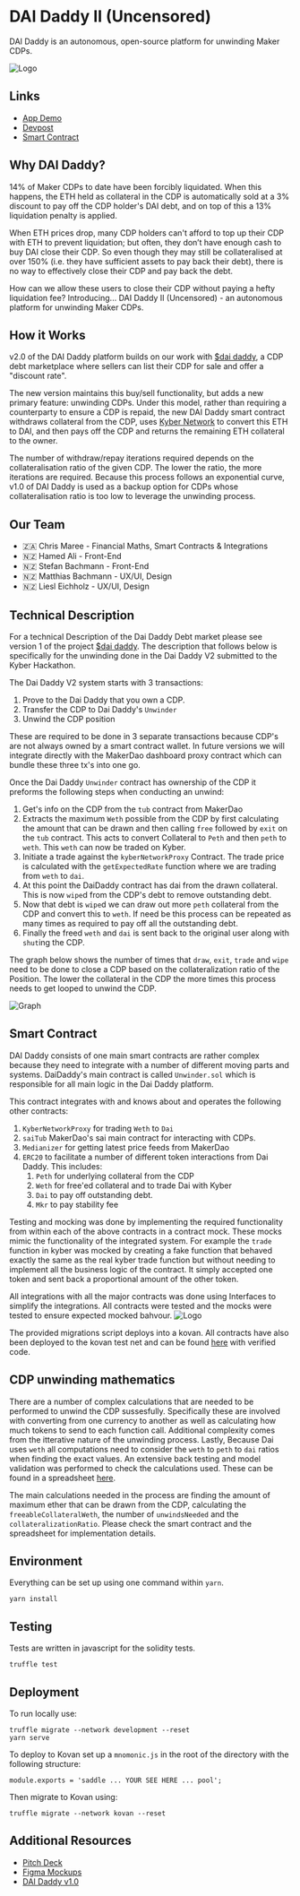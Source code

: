 # DAI Daddy II (Uncensored)
DAI Daddy is an autonomous, open-source platform for unwinding Maker CDPs.
<br/>

![Logo](./img/dai_daddy_ii_uncensored.png)
<br/>

## Links
- [App Demo](https://daidaddy.xyz/)
- [Devpost](https://devpost.com/software/dai-daddy-ii-uncensored)
- [Smart Contract](XXX)

## Why DAI Daddy?
14% of Maker CDPs to date have been forcibly liquidated. When this happens, the ETH held as collateral in the CDP is automatically sold at a 3% discount to pay off the CDP holder's DAI debt, and on top of this a 13% liquidation penalty is applied.

When ETH prices drop, many CDP holders can't afford to top up their CDP with ETH to prevent liquidation; but often, they don’t have enough cash to buy DAI close their CDP. So even though they may still be collateralised at over 150% (i.e. they have sufficient assets to pay back their debt), there is no way to effectively close their CDP and pay back the debt.

How can we allow these users to close their CDP without paying a hefty liquidation fee? Introducing... DAI Daddy II (Uncensored) - an autonomous platform for unwinding Maker CDPs.

## How it Works
v2.0 of the DAI Daddy platform builds on our work with [$dai daddy](https://github.com/diffusioncon/DAI-Daddy-MakerDAO), a CDP debt marketplace where sellers can list their CDP for sale and offer a "discount rate".

The new version maintains this buy/sell functionality, but adds a new primary feature: unwinding CDPs. Under this model, rather than requiring a counterparty to ensure a CDP is repaid, the new DAI Daddy smart contract withdraws collateral from the CDP, uses [Kyber Network](https://kyber.network/) to convert this ETH to DAI, and then pays off the CDP and returns the remaining ETH collateral to the owner.

The number of withdraw/repay iterations required depends on the collateralisation ratio of the given CDP. The lower the ratio, the more iterations are required. Because this process follows an exponential curve, v1.0 of DAI Daddy is used as a backup option for CDPs whose collateralisation ratio is too low to leverage the unwinding process.

## Our Team
- 🇿🇦 Chris Maree - Financial Maths, Smart Contracts & Integrations
- 🇳🇿 Hamed Ali - Front-End
- 🇳🇿 Stefan Bachmann - Front-End
- 🇳🇿 Matthias Bachmann - UX/UI, Design
- 🇳🇿 Liesl Eichholz - UX/UI, Design

## Technical Description
For a technical Description of the Dai Daddy Debt market please see version 1 of the project [$dai daddy](https://github.com/diffusioncon/DAI-Daddy-MakerDAO). The description that follows below is specifically for the unwinding done in the Dai Daddy V2 submitted to the Kyber Hackathon.

The Dai Daddy V2 system starts with 3 transactions:
1) Prove to the Dai Daddy that you own a CDP.
2) Transfer the CDP to Dai Daddy's `Unwinder`
3) Unwind the CDP position

These are required to be done in 3 separate transactions because CDP's are not always owned by a smart contract wallet. In future versions we will integrate directly with the MakerDao dashboard proxy contract which can bundle these three tx's into one go.

Once the Dai Daddy `Unwinder` contract has ownership of the CDP it preforms the following steps when conducting an unwind:

1) Get's info on the CDP from the `tub` contract from MakerDao
2) Extracts the maximum `Weth` possible from the CDP by first calculating the amount that can be drawn and then calling `free` followed by `exit` on the `tub` contract. This acts to convert Collateral to `Peth` and then `peth` to `weth`. This `weth` can now be traded on Kyber.
3) Initiate a trade against the `kyberNetworkProxy` Contract. The trade price is calculated with the `getExpectedRate` function where we are trading from `weth` to `dai`.
4) At this point the DaiDaddy contract has dai from the drawn collateral. This is now `wipe`d from the CDP's debt to remove outstanding debt.
5) Now that debt is `wipe`d we can draw out more `peth` collateral from the CDP and convert this to `weth`. If need be this process can be repeated as many times as required to pay off all the outstanding debt.
6) Finally the freed `weth` and `dai` is sent back to the original user along with `shut`ing the CDP.

The graph below shows the number of times that `draw`, `exit`, `trade` and `wipe` need to be done to close a CDP based on the collateralization ratio of the Position. The lower the collateral in the CDP the more times this process needs to get looped to unwind the CDP.

![Graph](./img/Graph.png)

## Smart Contract
DAI Daddy consists of one main smart contracts are rather complex because they need to integrate with a number of different moving parts and systems. DaiDaddy's main contract is called `Unwinder.sol` which is responsible for all main logic in the Dai Daddy platform. 

This contract integrates with and knows about and operates the following other contracts:
1) `KyberNetworkProxy` for trading `Weth` to `Dai`
2) `saiTub` MakerDao's sai main contract for interacting with CDPs.
3) `Medianizer` for getting latest price feeds from MakerDao
4) `ERC20` to facilitate a number of different token interactions from Dai Daddy. This includes:
   1) `Peth` for underlying collateral from the CDP
   2) `Weth` for free'ed collateral and to trade Dai with Kyber
   3) `Dai` to pay off outstanding debt.
   4) `Mkr` to pay stability fee


Testing and mocking was done by implementing the required functionality from within each of the above contracts in a contract mock. These mocks mimic the functionality of the integrated system. For example the `trade` function in kyber was mocked by creating a fake function that behaved exactly the same as the real kyber trade function but without needing to implement all the business logic of the contract. It simply accepted one token and sent back a proportional amount of the other token. 

All integrations with all the major contracts was done using Interfaces to simplify the integrations. All contracts were tested and the mocks were tested to ensure expected mocked bahvour. 
![Logo](./img/unitTests.gif)


The provided migrations script deploys into a kovan. All contracts have also been deployed to the kovan test net and can be found [here](https://kovan.etherscan.io/address/0xab605771d0c8ad55fce8d52e009673c62d4ff5a3) with verified code.

## CDP unwinding mathematics
There are a number of complex calculations that are needed to be performed to unwind the CDP sussesfully. Specifically these are involved with converting from one currency to another as well as calculating how much tokens to send to each function call. Additional complexity comes from the itterative nature of the unwinding process. Lastly, Because Dai uses `weth` all computations need to consider the `weth` to `peth` to `dai` ratios when finding the exact values. An extensive back testing and model validation was performed to check the calculations used. These can be found in a spreadsheet [here](https://docs.google.com/spreadsheets/d/118z6e2dp9PFzla9QqMUGS5vI_kQx-5purT44Ut4maJM/edit?usp=sharing).

The main calculations needed in the process are finding the amount of maximum ether that can be drawn from the CDP, calculating the `freeableCollateralWeth`, the number of `unwindsNeeded` and the `collateralizationRatio`. Please check the smart contract and the spreadsheet for implementation details.

## Environment
Everything can be set up using one command within `yarn`.
```
yarn install
```

## Testing
Tests are written in javascript for the solidity tests.
```
truffle test
```

## Deployment
To run locally use:
```
truffle migrate --network development --reset
yarn serve
```

To deploy to Kovan set up a `mnomonic.js` in the root of the directory with the following structure:
```
module.exports = 'saddle ... YOUR SEE HERE ... pool';
```

Then migrate to Kovan using:
```
truffle migrate --network kovan --reset
```

## Additional Resources
- [Pitch Deck](https://docs.google.com/presentation/d/1sbFyWNFegvZEwloTaPRPvk2K4rM0HGzKscSY2kY62vo/edit?usp=sharing)
- [Figma Mockups](https://www.figma.com/file/Uxyp63OzXWIDANogDZaRgj/DAI-Daddy-Kyber-DeFi-Hackathon?node-id=0%3A1)
- [DAI Daddy v1.0](https://github.com/diffusioncon/DAI-Daddy-MakerDAO)
